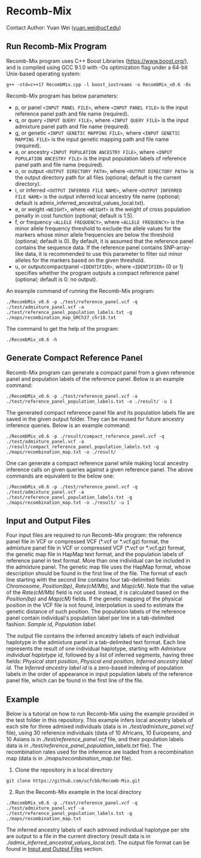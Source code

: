 # Recomb-Mix
Contact Author: Yuan Wei (yuan.wei@ucf.edu)

## Run Recomb-Mix Program

Recomb-Mix program uses C++ Boost Libraries (https://www.boost.org/), and is compiled using GCC 9.1.0 with -Os optimization flag under a 64-bit Unix-based operating system:
```
g++ -std=c++17 RecombMix.cpp -l boost_iostreams -o RecombMix_v0.6 -Os
```

Recomb-Mix program has below parameters:
- p, or panel `<INPUT PANEL FILE>`, where `<INPUT PANEL FILE>` is the input reference panel path and file name (required).
- q, or query `<INPUT QUERY FILE>`, where `<INPUT QUERY FILE>` is the input admixture panel path and file name (required).
- g, or genetic `<INPUT GENETIC MAPPING FILE>`, where `<INPUT GENETIC MAPPING FILE>` is the input genetic mapping path and file name (required).
- a, or ancestry `<INPUT POPULATION ANCESTRY FILE>`, where `<INPUT POPULATION ANCESTRY FILE>` is the input population labels of reference panel path and file name (required).
- o, or output `<OUTPUT DIRECTORY PATH>`, where `<OUTPUT DIRECTORY PATH>` is the output directory path for all files (optional; default is the current directory).
- i, or inferred `<OUTPUT INFERRED FILE NAME>`, where `<OUTPUT INFERRED FILE NAME>` is the output inferred local ancestry file name (optional; default is admix_inferred_ancestral_values_local.txt).
- e, or weight `<WEIGHT>`, where `<WEIGHT>` is the weight of cross population penalty in cost function (optional; default is 1.5).
- f, or frequency `<ALLELE FREQUENCY>`, where `<ALLELE FREQUENCY>` is the minor allele frequency threshold to exclude the allele values for the markers whose minor allele frequencies are below the threshold (optional; default is 0). By default, it is assumed that the reference panel contains the sequence data. If the reference panel contains SNP-array-like data, it is recommended to use this parameter to filter out minor alleles for the markers based on the given threshold.
- u, or outputcompactpanel `<IDENTIFIER>`, where `<IDENTIFIER>` (0 or 1) specifies whether the program outputs a compact reference panel (optional; default is 0: no output).

An example command of running the Recomb-Mix program:
```
./RecombMix_v0.6 -p ./test/reference_panel.vcf -q ./test/admixture_panel.vcf -a ./test/reference_panel_population_labels.txt -g ./maps/recombination_map_GRCh37_chr18.txt
```

The command to get the help of the program:
```
./RecombMix_v0.6 -h
```

## Generate Compact Reference Panel
Recomb-Mix program can generate a compact panel from a given reference panel and population labels of the reference panel. Below is an example command:
```
./RecombMix_v0.6 -p ./test/reference_panel.vcf -a ./test/reference_panel_population_labels.txt -o ./result/ -u 1
```

The generated compact reference panel file and its population labels file are saved in the given output folder. They can be reused for future ancestry inference queries. Below is an example command:
```
./RecombMix_v0.6 -p ./result/compact_reference_panel.vcf -q ./test/admixture_panel.vcf -a ./result/compact_reference_panel_population_labels.txt -g ./maps/recombination_map.txt -o ./result/
```

One can generate a compact reference panel while making local ancestry inference calls on given queries against a given reference panel. The above commands are equivalent to the below one:
```
./RecombMix_v0.6 -p ./test/reference_panel.vcf -q ./test/admixture_panel.vcf -a ./test/reference_panel_population_labels.txt -g ./maps/recombination_map.txt -o ./result/ -u 1
```

## Input and Output Files
Four input files are required to run Recomb-Mix program: the reference panel file in VCF or compressed VCF (\*.vcf or \*.vcf.gz) format, the admixture panel file in VCF or compressed VCF (\*.vcf or \*.vcf.gz) format, the genetic map file in HapMap text format, and the population labels of reference panel in text format. More than one individual can be included in the admixture panel. The genetic map file uses the HapMap format, whose description should be found in the first line of the file. The format of each line starting with the second line contains four tab-delimited fields: *Chromosome*, *Position(bp)*, *Rate(cM/Mb)*, and *Map(cM)*. Note that the value of the *Rate(cM/Mb)* field is not used. Instead, it is calculated based on the *Position(bp)* and *Map(cM)* fields. If the genetic mapping of the physical position in the VCF file is not found, interpolation is used to estimate the genetic distance of such position. The population labels of the reference panel contain individual's population label per line in a tab-delimited fashion: *Sample id*, *Population label*.

The output file contains the inferred ancestry labels of each individual haplotype in the admixture panel in a tab-delimited text format. Each line represents the result of one individual haplotype, starting with *Admixture individual haplotype id*, followed by a list of inferred segments, having three fields: *Physical start position*, *Physical end position*, *Inferred ancestry label id*. The *Inferred ancestry label id* is a zero-based indexing of population labels in the order of appearance in input population labels of the reference panel file, which can be found in the first line of the file.

## Example
Below is a tutorial on how to run Recomb-Mix using the example provided in the test folder in this repository. This example infers local ancestry labels of each site for three admixed individuals (data is in *./test/admixture_panel.vcf* file), using 30 reference individuals (data of 10 Africans, 10 Europeans, and 10 Asians is in *./test/reference_panel.vcf* file, and their population labels data is in *./test/reference_panel_population_labels.txt* file). The recombination rates used for the inference are loaded from a recombination map (data is in *./maps/recombination_map.txt* file).
1. Clone the repository in a local directory
```
git clone https://github.com/ucfcbb/Recomb-Mix.git
```
2. Run the Recomb-Mix example in the local directory
```
./RecombMix_v0.6 -p ./test/reference_panel.vcf -q ./test/admixture_panel.vcf -a ./test/reference_panel_population_labels.txt -g ./maps/recombination_map.txt
```
The inferred ancestry labels of each admixed individual haplotype per site are output to a file in the current directory (result data is in *./admix_inferred_ancestral_values_local.txt*). The output file format can be found in [Input and Output Files](https://github.com/ucfcbb/Recomb-Mix/tree/main?tab=readme-ov-file#input-and-output-files) section.
